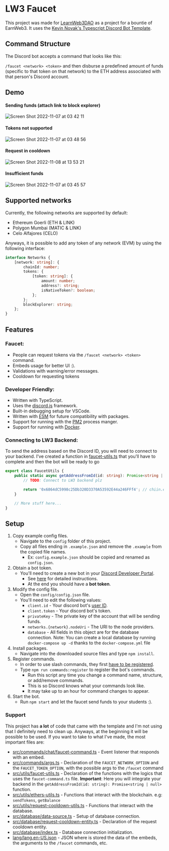 # LW3 Faucet

This project was made for [LearnWeb3DAO](https://learnweb3.io) as a project for a bountie of EarnWeb3. It uses the [Kevin Novak's Typescript Discord Bot Template](https://github.com/KevinNovak/Discord-Bot-TypeScript-Template).

## Command Structure

The Discord bot accepts a command that looks like this:

`/faucet <network> <token>` and then disburse a predefined amount of funds (specific to that token on that network) to the ETH address associated with that person's Discord account.

## Demo

#### Sending funds (attach link to block explorer)

![Screen Shot 2022-11-07 at 03 42 11](https://user-images.githubusercontent.com/77933451/200242224-d01dd1f6-6428-465e-b593-d6baa68cd4a9.png)

#### Tokens not supported

![Screen Shot 2022-11-07 at 03 48 56](https://user-images.githubusercontent.com/77933451/200243346-30776d6e-7f04-4f70-8f09-93f4a48873f4.png)

#### Request in cooldown

![Screen Shot 2022-11-08 at 13 53 21](https://user-images.githubusercontent.com/77933451/200626826-0555b0cc-ab11-4d25-b3b8-052efa4109ca.png)

#### Insufficient funds

![Screen Shot 2022-11-07 at 03 45 57](https://user-images.githubusercontent.com/77933451/200242852-ae5367ae-8406-4efa-98c9-e375498a1737.png)

## Supported networks

Currently, the following networks are supported by default:

-   Ethereum Goerli (ETH & LINK)
-   Polygon Mumbai (MATIC & LINK)
-   Celo Alfajores (CELO)

Anyways, it is possible to add any token of any network (EVM) by using the following interface:

```typescript
interface Networks {
    [network: string]: {
        chainId: number;
        tokens: {
            [token: string]: {
                amount: number;
                address?: string;
                isNativeToken?: boolean;
            };
        };
        blockExplorer: string;
    };
}
```

## Features

### Faucet:

-   People can request tokens via the `/faucet <network> <token>` command.
-   Embeds usage for better UI :).
-   Validations with warning/error messages.
-   Cooldown for requesting tokens

### Developer Friendly:

-   Written with TypeScript.
-   Uses the [discord.js](https://discord.js.org/) framework.
-   Built-in debugging setup for VSCode.
-   Written with [ESM](https://nodejs.org/api/esm.html#introduction) for future compatibility with packages.
-   Support for running with the [PM2](https://pm2.keymetrics.io/) process manger.
-   Support for running with [Docker](https://www.docker.com/).

### Connecting to LW3 Backend:

To send the address based on the Discord ID, you will need to connect to your backend. I've created a function in [faucet-utils.ts](https://github.com/AlanRacciatti/lw3-faucet/blob/main/src/utils/faucet-utils.ts) that you'll have to complete and then the bot will be ready to go

```typescript
export class FaucetUtils {
    public static async getAddressFromId(id: string): Promise<string | null> {
        // TODO: Connect to LW3 backend plz

        return '0x6864dC5998c25Db320D3370A53592E44a246FFf4'; // chiin.eth :)
    }

    // More stuff here...
}
```

## Setup

1. Copy example config files.
    - Navigate to the `config` folder of this project.
    - Copy all files ending in `.example.json` and remove the `.example` from the copied file names.
        - Ex: `config.example.json` should be copied and renamed as `config.json`.
2. Obtain a bot token.
    - You'll need to create a new bot in your [Discord Developer Portal](https://discord.com/developers/applications/).
        - See [here](https://www.writebots.com/discord-bot-token/) for detailed instructions.
        - At the end you should have a **bot token**.
3. Modify the config file.
    - Open the `config/config.json` file.
    - You'll need to edit the following values:
        - `client.id` - Your discord bot's [user ID](https://techswift.org/2020/04/22/how-to-find-your-user-id-on-discord/).
        - `client.token` - Your discord bot's token.
        - `privateKey` - The private key of the account that will be sending funds.
        - `networks.{network}.nodeUri` - The URI to the node providers.
        - `database` - All fields in this object are for the database connection. Note: You can create a local database by running `docker-compose up -d` thanks to the `docker-compose.yml` file
4. Install packages.
    - Navigate into the downloaded source files and type `npm install`.
5. Register commands.
    - In order to use slash commands, they first [have to be registered](https://discordjs.guide/interactions/slash-commands.html#registering-slash-commands).
    - Type `npm run commands:register` to register the bot's commands.
        - Run this script any time you change a command name, structure, or add/remove commands.
        - This is so Discord knows what your commands look like.
        - It may take up to an hour for command changes to appear.
6. Start the bot.
    - Run `npm start` and let the faucet send funds to your students :).

### Support

This project has **a lot** of code that came with the template and I'm not using that I definitely need to clean up. Anyways, at the beginning it will be possible to be used. If you want to take to what I've made, the most important files are:

-   [src/commands/chat/faucet-command.ts](https://github.com/AlanRacciatti/lw3-faucet/blob/main/src/commands/chat/faucet-command.ts) - Event listener that responds with an embed.
-   [src/commands/args.ts](https://github.com/AlanRacciatti/lw3-faucet/blob/main/src/commands/args.ts) - Declaration of the `FAUCET_NETWORK_OPTION` and the `FAUCET_TOKEN_OPTION`, with the possible args to the `/faucet` command
-   [src/utils/faucet-utils.ts](https://github.com/AlanRacciatti/lw3-faucet/blob/main/src/utils/faucet-utils.ts) - Declaration of the functions with the logics that uses the `faucet-command.ts` file. **Important**: Here you will integrate your backend in the `getAddressFromId(id: string): Promise<string | null>` function.
-   [src/utils/ethers-utils.ts](https://github.com/AlanRacciatti/lw3-faucet/blob/main/src/utils/ethers-utils.ts) - Functions that interact with the blockchain. e.g: `sendTokens`, `getBalance`
-   [src/utils/request-cooldown-utils.ts](https://github.com/AlanRacciatti/lw3-faucet/blob/main/src/utils/request-cooldown-utils.ts) - Functions that interact with the database.
-   [src/database/data-source.ts](https://github.com/AlanRacciatti/lw3-faucet/blob/main/src/database/data-source.ts) - Setup of database connection.
-   [src/database/request-cooldown-entity.ts](https://github.com/AlanRacciatti/lw3-faucet/blob/main/src/database/request-cooldown-entity.ts) - Declaration of the request cooldown entity.
-   [src/database/index.ts](https://github.com/AlanRacciatti/lw3-faucet/blob/main/src/database/index.ts) - Database connection initialization.
-   [lang/lang.en-US.json](https://github.com/AlanRacciatti/lw3-faucet/blob/main/lang/lang.en-US.json) - JSON where is stored the data of the embeds, the arguments to the `/faucet` commands, etc.
